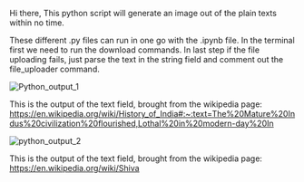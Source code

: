 Hi there,
This python script will generate an image out of the plain texts within no time.

These different .py files can run in one go with the .ipynb file. In the terminal first we need to run the download commands. In last step if the file uploading fails, just parse the text in the string field and comment out the file_uploader command.


![Python_output_1](https://user-images.githubusercontent.com/77427356/166949921-ea83b2ea-da39-4d43-ad7b-ee3a732df86b.jpg)

This is the output of the text field, brought from the wikipedia page: https://en.wikipedia.org/wiki/History_of_India#:~:text=The%20Mature%20Indus%20civilization%20flourished,Lothal%20in%20modern-day%20In


![python_output_2](https://user-images.githubusercontent.com/77427356/166952200-bdc3e242-48ea-40e0-8d36-baf907b99a2f.jpg)

This is the output of the text field, brought from the wikipedia page:
https://en.wikipedia.org/wiki/Shiva

